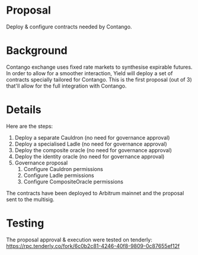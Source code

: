 # Proposal

Deploy & configure contracts needed by Contango. 

# Background

Contango exchange uses fixed rate markets to synthesise expirable futures.
In order to allow for a smoother interaction, Yield will deploy a set of contracts specially tailored for Contango.
This is the first proposal (out of 3) that'll allow for the full integration with Contango.

# Details

Here are the steps:

1. Deploy a separate Cauldron (no need for governance approval)
2. Deploy a specialised Ladle (no need for governance approval)
3. Deploy the composite oracle (no need for governance approval)
4. Deploy the identity oracle (no need for governance approval)
5. Governance proposal
   1. Configure Cauldron permissions
   2. Configure Ladle permissions
   3. Configure CompositeOracle permissions

The contracts have been deployed to Arbitrum mainnet and the proposal sent to the multisig.

# Testing

The proposal approval & execution were tested on tenderly: https://rpc.tenderly.co/fork/6c0b2c81-4246-40f8-9809-0c87655ef12f



